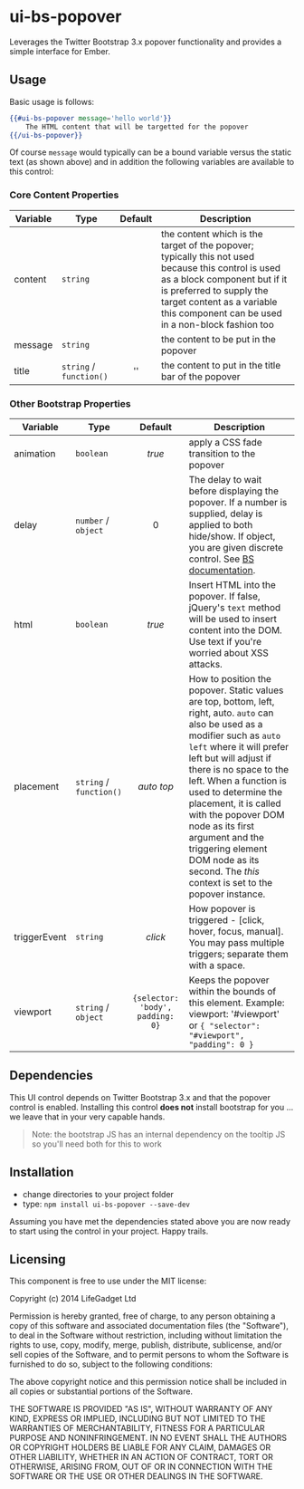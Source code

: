# ui-bs-popover

Leverages the Twitter Bootstrap 3.x popover functionality and provides a simple interface for Ember.

## Usage 

Basic usage is follows:

````hbs
{{#ui-bs-popover message='hello world'}}
	The HTML content that will be targetted for the popover
{{/ui-bs-popover}}
````

Of course `message` would typically can be a bound variable versus the static text (as shown above) and in addition the following variables are available to this control:

### Core Content Properties

| Variable | Type | Default | Description |
| -------- | ---- | :-----: | ----------- |
| content | `string` | | the content which is the target of the popover; typically this not used because this control is used as a block component but if it is preferred to supply the target content as a variable this component can be used in a non-block fashion too |
| message | `string` | | the content to be put in the popover |
| title | `string` / `function()` | '' | the content to put in the title bar of the popover |

### Other Bootstrap Properties ###

| Variable | Type | Default | Description |
| -------- | ---- | :-----: | ----------- |
| animation | `boolean` | *true* | apply a CSS fade transition to the popover |
| delay | `number` / `object` | 0 | The delay to wait before displaying the popover. If a number is supplied, delay is applied to both hide/show. If object, you are given discrete control. See [BS documentation](file:///Users/Ken/Library/Application%20Support/Dash/DocSets/Bootstrap_3/Bootstrap%203.docset/Contents/Resources/Documents/getbootstrap.com/javascript/index.html#popovers). |
| html | `boolean` | *true* |  Insert HTML into the popover. If false, jQuery's `text` method will be used to insert content into the DOM. Use text if you're worried about XSS attacks. |
| placement | `string` / `function()` | *auto top* | How to position the popover. Static values are top, bottom, left, right, auto. `auto` can also be used as a modifier such as `auto left` where it will prefer left but will adjust if there is no space to the left. When a function is used to determine the placement, it is called with the popover DOM node as its first argument and the triggering element DOM node as its second. The *this* context is set to the popover instance.|
| triggerEvent | `string` | *click* | How popover is triggered - [click, hover, focus, manual]. You may pass multiple triggers; separate them with a space.
| viewport | `string` / `object` | `{selector: 'body', padding: 0}` | Keeps the popover within the bounds of this element. Example: viewport: '#viewport' or `{ "selector": "#viewport", "padding": 0 }`|

## Dependencies ##

This UI control depends on Twitter Bootstrap 3.x and that the popover control is enabled. Installing this control **does not** install bootstrap for you ... we leave that in your very capable hands. 

> Note: the bootstrap JS has an internal dependency on the tooltip JS so you'll need both for this to work

## Installation

* change directories to your project folder
* type: `npm install ui-bs-popover --save-dev`

Assuming you have met the dependencies stated above you are now ready to start using the control in your project. Happy trails.


## Licensing

This component is free to use under the MIT license:

Copyright (c) 2014 LifeGadget Ltd

Permission is hereby granted, free of charge, to any person obtaining a copy of
this software and associated documentation files (the "Software"), to deal in
the Software without restriction, including without limitation the rights to
use, copy, modify, merge, publish, distribute, sublicense, and/or sell copies
of the Software, and to permit persons to whom the Software is furnished to do
so, subject to the following conditions:

The above copyright notice and this permission notice shall be included in all
copies or substantial portions of the Software.

THE SOFTWARE IS PROVIDED "AS IS", WITHOUT WARRANTY OF ANY KIND, EXPRESS OR
IMPLIED, INCLUDING BUT NOT LIMITED TO THE WARRANTIES OF MERCHANTABILITY,
FITNESS FOR A PARTICULAR PURPOSE AND NONINFRINGEMENT. IN NO EVENT SHALL THE
AUTHORS OR COPYRIGHT HOLDERS BE LIABLE FOR ANY CLAIM, DAMAGES OR OTHER
LIABILITY, WHETHER IN AN ACTION OF CONTRACT, TORT OR OTHERWISE, ARISING FROM,
OUT OF OR IN CONNECTION WITH THE SOFTWARE OR THE USE OR OTHER DEALINGS IN THE
SOFTWARE.